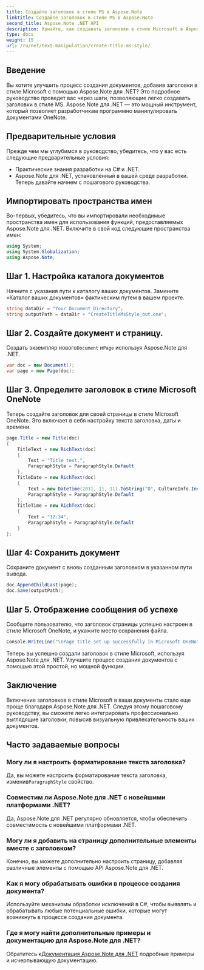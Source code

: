 ```yaml
---
title: Создайте заголовок в стиле MS в Aspose.Note
linktitle: Создайте заголовок в стиле MS в Aspose.Note
second_title: Aspose.Note .NET API
description: Узнайте, как создавать заголовки в стиле Microsoft в Aspose.Note для .NET. Улучшите представление вашего документа с помощью этого простого руководства.
type: docs
weight: 15
url: /ru/net/text-manipulation/create-title-ms-style/
---
```

## Введение
Вы хотите улучшить процесс создания документов, добавив заголовки в стиле Microsoft с помощью Aspose.Note для .NET? Это подробное руководство проведет вас через шаги, позволяющие легко создавать заголовки в стиле MS. Aspose.Note для .NET — это мощный инструмент, который позволяет разработчикам программно манипулировать документами OneNote.
## Предварительные условия
Прежде чем мы углубимся в руководство, убедитесь, что у вас есть следующие предварительные условия:
- Практические знания разработки на C# и .NET.
- Aspose.Note для .NET, установленный в вашей среде разработки.
Теперь давайте начнем с пошагового руководства.
## Импортировать пространства имен
Во-первых, убедитесь, что вы импортировали необходимые пространства имен для использования функций, предоставляемых Aspose.Note для .NET. Включите в свой код следующие пространства имен:
```csharp
using System;
using System.Globalization;
using Aspose.Note;
```
## Шаг 1. Настройка каталога документов
Начните с указания пути к каталогу ваших документов. Замените «Каталог ваших документов» фактическим путем в вашем проекте.
```csharp
string dataDir = "Your Document Directory";
string outputPath = dataDir + "CreateTitleMsStyle_out.one";
```
## Шаг 2. Создайте документ и страницу.
 Создать экземпляр нового`Document` и`Page` используя Aspose.Note для .NET.
```csharp
var doc = new Document();
var page = new Page(doc);
```
## Шаг 3. Определите заголовок в стиле Microsoft OneNote
Теперь создайте заголовок для своей страницы в стиле Microsoft OneNote. Это включает в себя настройку текста заголовка, даты и времени.
```csharp
page.Title = new Title(doc)
{
    TitleText = new RichText(doc)
    {
        Text = "Title text.",
        ParagraphStyle = ParagraphStyle.Default
    },
    TitleDate = new RichText(doc)
    {
        Text = new DateTime(2011, 11, 11).ToString("D", CultureInfo.InvariantCulture),
        ParagraphStyle = ParagraphStyle.Default
    },
    TitleTime = new RichText(doc)
    {
        Text = "12:34",
        ParagraphStyle = ParagraphStyle.Default
    }
};
```
## Шаг 4: Сохранить документ
Сохраните документ с вновь созданным заголовком в указанном пути вывода.
```csharp
doc.AppendChildLast(page);
doc.Save(outputPath);
```
## Шаг 5. Отображение сообщения об успехе
Сообщите пользователю, что заголовок страницы успешно настроен в стиле Microsoft OneNote, и укажите место сохранения файла.
```csharp
Console.WriteLine("\nPage title set up successfully in Microsoft OneNote style.\nFile saved at " + outputPath);
```
Теперь вы успешно создали заголовок в стиле Microsoft, используя Aspose.Note для .NET. Улучшите процесс создания документов с помощью этой простой, но мощной функции.
## Заключение
Включение заголовков в стиле Microsoft в ваши документы стало еще проще благодаря Aspose.Note для .NET. Следуя этому пошаговому руководству, вы сможете легко интегрировать профессионально выглядящие заголовки, повысив визуальную привлекательность ваших документов.
## Часто задаваемые вопросы
### Могу ли я настроить форматирование текста заголовка?
 Да, вы можете настроить форматирование текста заголовка, изменив`ParagraphStyle` свойство.
### Совместим ли Aspose.Note для .NET с новейшими платформами .NET?
Да, Aspose.Note для .NET регулярно обновляется, чтобы обеспечить совместимость с новейшими платформами .NET.
### Могу ли я добавить на страницу дополнительные элементы вместе с заголовком?
Конечно, вы можете дополнительно настроить страницу, добавляя различные элементы с помощью API Aspose.Note для .NET.
### Как я могу обрабатывать ошибки в процессе создания документа?
Используйте механизмы обработки исключений в C#, чтобы выявлять и обрабатывать любые потенциальные ошибки, которые могут возникнуть в процессе создания документа.
### Где я могу найти дополнительные примеры и документацию для Aspose.Note для .NET?
 Обратитесь к[Документация Aspose.Note для .NET](https://reference.aspose.com/note/net/) подробные примеры и исчерпывающую документацию.